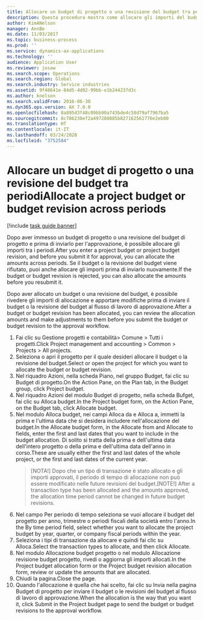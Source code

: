 ```yaml
---
title: Allocare un budget di progetto o una revisione del budget tra periodi
description: Questa procedura mostra come allocare gli importi del budget di progetto sui periodi.
author: KimANelson
manager: AnnBe
ms.date: 11/03/2017
ms.topic: business-process
ms.prod: ''
ms.service: dynamics-ax-applications
ms.technology: ''
audience: Application User
ms.reviewer: josaw
ms.search.scope: Operations
ms.search.region: Global
ms.search.industry: Service industries
ms.assetid: 9f48641e-84d5-4d02-99bb-e1b244237d3c
ms.author: knelson
ms.search.validFrom: 2016-06-30
ms.dyn365.ops.version: AX 7.0.0
ms.openlocfilehash: 8a895d3f48c09bb90a743bde4c58d79af7967ba5
ms.sourcegitcommit: 8c786230ef2a497280885b827162561776e2eb00
ms.translationtype: HT
ms.contentlocale: it-IT
ms.lasthandoff: 03/24/2020
ms.locfileid: "3752584"
---
```

# <a name="allocate-a-project-budget-or-budget-revision-across-periods"></a><span data-ttu-id="29c38-103">Allocare un budget di progetto o una revisione del budget tra periodi</span><span class="sxs-lookup"><span data-stu-id="29c38-103">Allocate a project budget or budget revision across periods</span></span>

[!include [task guide banner](../../includes/task-guide-banner.md)]

<span data-ttu-id="29c38-104">Dopo aver immesso un budget di progetto o una revisione del budget di progetto e prima di inviarlo per l'approvazione, è possibile allocare gli importi tra i periodi.</span><span class="sxs-lookup"><span data-stu-id="29c38-104">After you enter a project budget or project budget revision, and before you submit it for approval, you can allocate the amounts across periods.</span></span> <span data-ttu-id="29c38-105">Se il budget o la revisione del budget viene rifiutato, puoi anche allocare gli importi prima di inviarlo nuovamente.</span><span class="sxs-lookup"><span data-stu-id="29c38-105">If the budget or budget revision is rejected, you can also allocate the amounts before you resubmit it.</span></span> 

<span data-ttu-id="29c38-106">Dopo aver allocato un budget o una revisione del budget, è possibile rivedere gli importi di allocazione e apportare modifiche prima di inviare il budget o la revisione del budget al flusso di lavoro di approvazione.</span><span class="sxs-lookup"><span data-stu-id="29c38-106">After a budget or budget revision has been allocated, you can review the allocation amounts and make adjustments to them before you submit the budget or budget revision to the approval workflow.</span></span> 

1. <span data-ttu-id="29c38-107">Fai clic su Gestione progetti e contabilità> Comune > Tutti i progetti.</span><span class="sxs-lookup"><span data-stu-id="29c38-107">Click Project management and accounting > Common > Projects > All projects.</span></span> 
2. <span data-ttu-id="29c38-108">Seleziona o apri il progetto per il quale desideri allocare il budget o la revisione del budget.</span><span class="sxs-lookup"><span data-stu-id="29c38-108">Select or open the project for which you want to allocate the budget or budget revision.</span></span> 
3. <span data-ttu-id="29c38-109">Nel riquadro Azioni, nella scheda Piano, nel gruppo Budget, fai clic su Budget di progetto.</span><span class="sxs-lookup"><span data-stu-id="29c38-109">On the Action Pane, on the Plan tab, in the Budget group, click Project budget.</span></span> 
4. <span data-ttu-id="29c38-110">Nel riquadro Azioni del modulo Budget di progetto, nella scheda Bufget, fai clic su Alloca budget.</span><span class="sxs-lookup"><span data-stu-id="29c38-110">In the Project budget form, on the Action Pane, on the Budget tab, click Allocate budget.</span></span> 
5. <span data-ttu-id="29c38-111">Nel modulo Alloca budget, nei campi Alloca da e Alloca a, immetti la prima e l'ultima data che si desidera includere nell'allocazione del budget.</span><span class="sxs-lookup"><span data-stu-id="29c38-111">In the Allocate budget form, in the Allocate from and Allocate to fields, enter the first and last dates that you want to include in the budget allocation.</span></span> <span data-ttu-id="29c38-112">Di solito si tratta della prima e dell'ultima data dell'intero progetto o della prima e dell'ultima data dell'anno in corso.</span><span class="sxs-lookup"><span data-stu-id="29c38-112">These are usually either the first and last dates of the whole project, or the first and last dates of the current year.</span></span>  
   > <span data-ttu-id="29c38-113">[NOTA!] Dopo che un tipo di transazione è stato allocato e gli importi approvati, il periodo di tempo di allocazione non può essere modificato nelle future revisioni del budget.</span><span class="sxs-lookup"><span data-stu-id="29c38-113">[NOTE!] After a transaction type has been allocated and the amounts approved, the allocation time period cannot be changed in future budget revisions.</span></span> 
6. <span data-ttu-id="29c38-114">Nel campo Per periodo di tempo seleziona se vuoi allocare il budget del progetto per anno, trimestre o periodi fiscali della società entro l'anno.</span><span class="sxs-lookup"><span data-stu-id="29c38-114">In the By time period field, select whether you want to allocate the project budget by year, quarter, or company fiscal periods within the year.</span></span>
7. <span data-ttu-id="29c38-115">Seleziona i tipi di transazione da allocare e quindi fai clic su Alloca.</span><span class="sxs-lookup"><span data-stu-id="29c38-115">Select the transaction types to allocate, and then click Allocate.</span></span> 
8. <span data-ttu-id="29c38-116">Nel modulo Allocazione budget progetto o nel modulo Allocazione revisione budget progetto, rivedi o aggiorna gli importi allocati.</span><span class="sxs-lookup"><span data-stu-id="29c38-116">In the Project budget allocation form or the Project budget revision allocation form, review or update the amounts that are allocated.</span></span> 
9. <span data-ttu-id="29c38-117">Chiudi la pagina.</span><span class="sxs-lookup"><span data-stu-id="29c38-117">Close the page.</span></span>
10. <span data-ttu-id="29c38-118">Quando l'allocazione è quella che hai scelto, fai clic su Invia nella pagina Budget di progetto per inviare il budget o le revisioni del budget al flusso di lavoro di approvazione.</span><span class="sxs-lookup"><span data-stu-id="29c38-118">When the allocation is the way that you want it, click Submit in the Project budget page to send the budget or budget revisions to the approval workflow.</span></span>  


